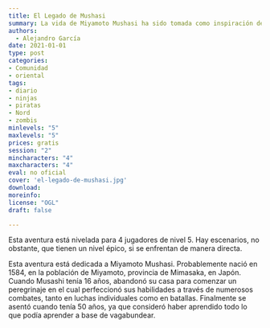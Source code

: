 ```yaml
---
title: El Legado de Mushasi
summary: La vida de Miyamoto Mushasi ha sido tomada como inspiración de esta aventura y el diario que se menciona sería el libro que más tarde se convertiría en el libro de los cinco anillos.
authors:
  - Alejandro García
date: 2021-01-01
type: post
categories:
- Comunidad
- oriental
tags:
- diario
- ninjas
- piratas
- Nord
- zombis
minlevels: "5"
maxlevels: "5"
prices: gratis
session: "2"
mincharacters: "4"
maxcharacters: "4"
eval: no oficial
cover: 'el-legado-de-mushasi.jpg'
download:
moreinfo:
license: "OGL"
draft: false

---
```


Esta aventura está nivelada para 4 jugadores de nivel 5. Hay escenarios, no obstante, que tienen un nivel épico, si se enfrentan de manera directa.

Esta aventura está dedicada a Miyamoto Mushasi. Probablemente nació en 1584, en la población de Miyamoto, provincia de Mimasaka, en Japón. Cuando Musashi tenía 16 años, abandonó su casa para comenzar un peregrinaje en el cual perfeccionó sus habilidades a través de numerosos combates, tanto en luchas individuales como en batallas. Finalmente se asentó cuando tenía 50 años, ya que consideró haber aprendido todo lo que podía aprender a base de vagabundear.
